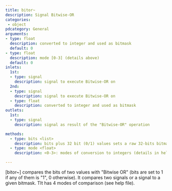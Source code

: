 ```yaml
---
title: bitor~
description: Signal Bitwise-OR
categories:
 - object
pdcategory: General
arguments:
- type: float
  description: converted to integer and used as bitmask
  default: 0
- type: float
  description: mode [0-3] (details above)
  default: 0
inlets:
  1st:
  - type: signal
    description: signal to execute Bitwise-OR on
  2nd:
  - type: signal
    description: signal to execute Bitwise-OR on
  - type: float
    description: converted to integer and used as bitmask
outlets:
  1st:
  - type: signal
    description: signal as result of the "Bitwise-OR" operation

methods:
  - type: bits <list>
    description: bits plus 32 bit (0/1) values sets a raw 32-bits bitmask
  - type: mode <float>
    description: <0-3>: modes of conversion to integers (details in help)

---
```


[bitor~] compares the bits of two values with "Bitwise OR" (bits are set to 1 if any of them is "1", 0 otherwise). It compares two signals or a signal to a given bitmask. TIt has 4 modes of comparison (see help file).

